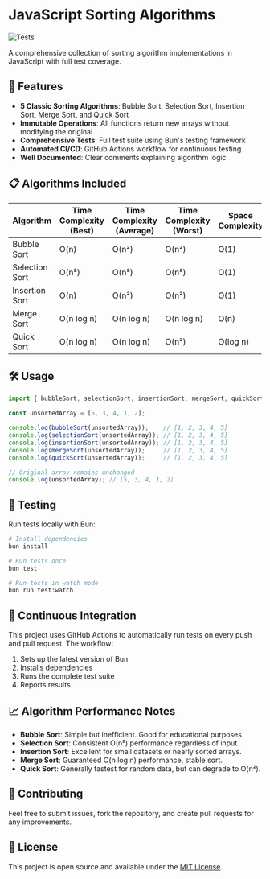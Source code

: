 # JavaScript Sorting Algorithms

![Tests](https://github.com/eoghanmccarthy/js-sorting-algorithms/actions/workflows/test.yml/badge.svg)

A comprehensive collection of sorting algorithm implementations in JavaScript with full test coverage.

## 🚀 Features

- **5 Classic Sorting Algorithms**: Bubble Sort, Selection Sort, Insertion Sort, Merge Sort, and Quick Sort
- **Immutable Operations**: All functions return new arrays without modifying the original
- **Comprehensive Tests**: Full test suite using Bun's testing framework
- **Automated CI/CD**: GitHub Actions workflow for continuous testing
- **Well Documented**: Clear comments explaining algorithm logic

## 📋 Algorithms Included

| Algorithm | Time Complexity (Best) | Time Complexity (Average) | Time Complexity (Worst) | Space Complexity |
|-----------|------------------------|----------------------------|--------------------------|------------------|
| Bubble Sort | O(n) | O(n²) | O(n²) | O(1) |
| Selection Sort | O(n²) | O(n²) | O(n²) | O(1) |
| Insertion Sort | O(n) | O(n²) | O(n²) | O(1) |
| Merge Sort | O(n log n) | O(n log n) | O(n log n) | O(n) |
| Quick Sort | O(n log n) | O(n log n) | O(n²) | O(log n) |

## 🛠️ Usage

```javascript
import { bubbleSort, selectionSort, insertionSort, mergeSort, quickSort } from './index.js';

const unsortedArray = [5, 3, 4, 1, 2];

console.log(bubbleSort(unsortedArray));    // [1, 2, 3, 4, 5]
console.log(selectionSort(unsortedArray)); // [1, 2, 3, 4, 5]
console.log(insertionSort(unsortedArray)); // [1, 2, 3, 4, 5]
console.log(mergeSort(unsortedArray));     // [1, 2, 3, 4, 5]
console.log(quickSort(unsortedArray));     // [1, 2, 3, 4, 5]

// Original array remains unchanged
console.log(unsortedArray); // [5, 3, 4, 1, 2]
```

## 🧪 Testing

Run tests locally with Bun:

```bash
# Install dependencies
bun install

# Run tests once
bun test

# Run tests in watch mode
bun run test:watch
```

## 🔄 Continuous Integration

This project uses GitHub Actions to automatically run tests on every push and pull request. The workflow:

1. Sets up the latest version of Bun
2. Installs dependencies
3. Runs the complete test suite
4. Reports results

## 📈 Algorithm Performance Notes

- **Bubble Sort**: Simple but inefficient. Good for educational purposes.
- **Selection Sort**: Consistent O(n²) performance regardless of input.
- **Insertion Sort**: Excellent for small datasets or nearly sorted arrays.
- **Merge Sort**: Guaranteed O(n log n) performance, stable sort.
- **Quick Sort**: Generally fastest for random data, but can degrade to O(n²).

## 🤝 Contributing

Feel free to submit issues, fork the repository, and create pull requests for any improvements.

## 📄 License

This project is open source and available under the [MIT License](LICENSE).

